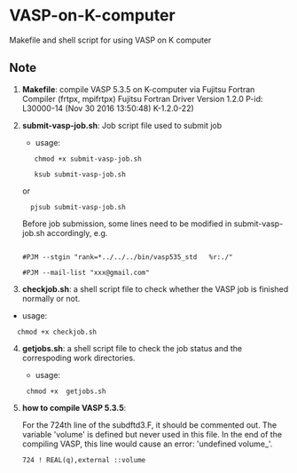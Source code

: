 # VASP-on-K-computer
Makefile and shell script for using VASP on K computer

## Note 
1. **Makefile**: compile VASP 5.3.5 on K-computer via Fujitsu Fortran Compiler (frtpx, mpifrtpx)
   Fujitsu Fortran Driver Version 1.2.0 P-id: L30000-14 (Nov 30 2016 13:50:48) K-1.2.0-22)

2. **submit-vasp-job.sh**: Job script file used to submit job
   - usage: 
   ```
      chmod +x submit-vasp-job.sh
  
      ksub submit-vasp-job.sh
   ```
          
      or
    ```    
      pjsub submit-vasp-job.sh
    ```      

   Before job submission, some lines need to be modified in submit-vasp-job.sh accordingly, e.g.
   ```
   
   #PJM --stgin "rank=*../../../bin/vasp535_std   %r:./"
   
   #PJM --mail-list "xxx@gmail.com"
   ```

3. **checkjob.sh**: a shell script file to check whether the VASP job is finished normally or not.

  - usage: 
  ```
    chmod +x checkjob.sh
  ```
4. **getjobs.sh**: a shell script file to check the job status and the correspoding work directories.

   - usage: 
   ```
    chmod +x  getjobs.sh
   ```
5. **how to compile VASP 5.3.5**:

   For the 724th line of the subdftd3.F, it should be commented out. The variable 'volume' is defined but never used in this file. In the end of the compiling VASP, this line would cause an error: 'undefined  volume_'.
   ```
   724 ! REAL(q),external ::volume
   ```
